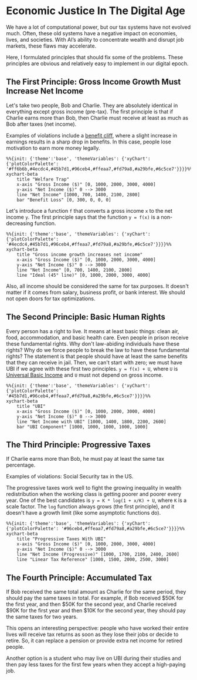 # Economic Justice In The Digital Age

We have a lot of computational power, but our tax systems have not evolved much. Often, these old systems have a negative impact on economies, lives, and societies. With AI’s ability to concentrate wealth and disrupt job markets, these flaws may accelerate.

Here, I formulated principles that should fix some of the problems. These principles are obvious and relatively easy to implement in our digital epoch.

## The First Principle: Gross Income Growth Must Increase Net Income

Let's take two people, Bob and Charlie. They are absolutely identical in everything except gross income (pre-tax).
The first principle is that if Charlie earns more than Bob, then Charlie must receive at least as much as Bob after taxes (net income).

Examples of violations include a [benefit cliff](https://en.wikipedia.org/wiki/Welfare_trap), where a slight increase in earnings results in a sharp drop in benefits. In this case, people lose motivation to earn more money legally.

```mermaid
%%{init: {'theme':'base', 'themeVariables': {'xyChart': {'plotColorPalette': '#ff6b6b,#4ecdc4,#45b7d1,#96ceb4,#ffeaa7,#fd79a8,#a29bfe,#6c5ce7'}}}}%%
xychart-beta
    title "Welfare Trap"
    x-axis "Gross Income ($)" [0, 1000, 2000, 3000, 4000]
    y-axis "Net Income ($)" 0 --> 3000
    line "Net Income" [1000, 700, 1400, 2100, 2800]
    bar "Benefit Loss" [0, 300, 0, 0, 0]
```

Let's introduce a function `f` that converts a gross income `x` to the net income `y`.  The first principle says that the function `y = f(x)` is a non-decreasing function.

```mermaid
%%{init: {'theme':'base', 'themeVariables': {'xyChart': {'plotColorPalette': '#4ecdc4,#45b7d1,#96ceb4,#ffeaa7,#fd79a8,#a29bfe,#6c5ce7'}}}}%%
xychart-beta
    title "Gross income growth increases net income"
    x-axis "Gross Income ($)" [0, 1000, 2000, 3000, 4000]
    y-axis "Net Income ($)" 0 --> 3000
    line "Net Income" [0, 700, 1400, 2100, 2800]
    line "Ideal (45° line)" [0, 1000, 2000, 3000, 4000]
```

Also, all income should be considered the same for tax purposes. It doesn't matter if it comes from salary, business profit, or bank interest. We should not open doors for tax optimizations.

## The Second Principle: Basic Human Rights

Every person has a right to live. It means at least basic things: clean air, food, accommodation, and basic health care. Even people in prison receive these fundamental rights. Why don't law-abiding individuals have these rights? Why do we force people to break the law to have these fundamental rights? The statement is that people should have at least the same benefits that they can receive in jail. Then, we can't start with zero; we must have UBI if we agree with these first two principles. `y = f(x) + U`, where `U` is [Universal Basic Income](https://en.wikipedia.org/wiki/Universal_basic_income) and `U` must not depend on gross income.

```mermaid
%%{init: {'theme':'base', 'themeVariables': {'xyChart': {'plotColorPalette': '#45b7d1,#96ceb4,#ffeaa7,#fd79a8,#a29bfe,#6c5ce7'}}}}%%
xychart-beta
    title "UBI"
    x-axis "Gross Income ($)" [0, 1000, 2000, 3000, 4000]
    y-axis "Net Income ($)" 0 --> 3000
    line "Net Income with UBI" [1000, 1400, 1800, 2200, 2600]
    bar "UBI Component" [1000, 1000, 1000, 1000, 1000]
```

## The Third Principle: Progressive Taxes

If Charlie earns more than Bob, he must pay at least the same tax percentage.

Examples of violations: Social Security tax in the US.

The progressive taxes work well to fight the growing inequality in wealth redistribution when the working class is getting poorer and poorer every year. One of the best candidates is `y = K * log(1 + x/K) + U`, where `K` is a scale factor. The `log` function always grows (the first principle), and it doesn't have a growth limit (like some asymptotic functions do).

```mermaid
%%{init: {'theme':'base', 'themeVariables': {'xyChart': {'plotColorPalette': '#96ceb4,#ffeaa7,#fd79a8,#a29bfe,#6c5ce7'}}}}%%
xychart-beta
    title "Progressive Taxes With UBI"
    x-axis "Gross Income ($)" [0, 1000, 2000, 3000, 4000]
    y-axis "Net Income ($)" 0 --> 3000
    line "Net Income (Progressive)" [1000, 1700, 2100, 2400, 2600]
    line "Linear Tax Reference" [1000, 1500, 2000, 2500, 3000]
```

## The Fourth Principle: Accumulated Tax

If Bob received the same total amount as Charlie for the same period, they should pay the same taxes in total. For example, if Bob received $50K for the first year, and then $50K for the second year, and Charlie received $90K for the first year and then $10K for the second year, they should pay the same taxes for two years.

This opens an interesting perspective: people who have worked their entire lives will receive tax returns as soon as they lose their jobs or decide to retire. So, it can replace a pension or provide extra net income for retired people.

Another option is a student who may live on UBI during their studies and then pay less taxes for the first few years when they accept a high-paying job.
